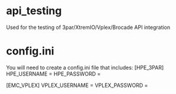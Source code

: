 # api_testing
Used for the testing of 3par/XtremIO/Vplex/Brocade API integration


# config.ini
You will need to create a config.ini file that includes:
[HPE_3PAR]
HPE_USERNAME = <username>
HPE_PASSWORD = <password>

[EMC_VPLEX]
VPLEX_USERNAME = <username>
VPLEX_PASSWORD = <password>
